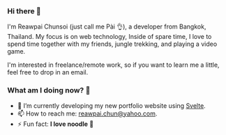 ### Hi there 👋

I'm Reawpai Chunsoi (just call me Pài 👌), a developer from Bangkok, Thailand. My focus is on web technology, Inside of spare time, I love to spend time together with my friends, jungle trekking, and playing a video game.

I'm interested in freelance/remote work, so if you want to learn me a little, feel free to drop in an email.

### What am I doing now? 🤔

- 🌱 I’m currently developing my new portfolio website using [Svelte](https://svelte.dev/).
- 📫 How to reach me: [reawpai.chun@yahoo.com](mailto:reawpai.chun@yahoo.com).
- ⚡ Fun fact: **I love noodle** 🍜
